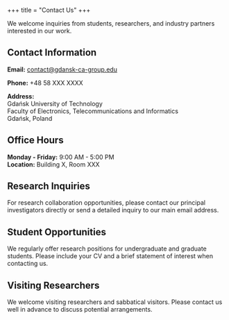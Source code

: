 +++
title = "Contact Us"
+++

We welcome inquiries from students, researchers, and industry partners interested in our work.

## Contact Information

**Email:** [contact@gdansk-ca-group.edu](mailto:contact@gdansk-ca-group.edu)

**Phone:** +48 58 XXX XXXX

**Address:**  
Gdańsk University of Technology  
Faculty of Electronics, Telecommunications and Informatics  
Gdańsk, Poland

## Office Hours

**Monday - Friday:** 9:00 AM - 5:00 PM  
**Location:** Building X, Room XXX

## Research Inquiries

For research collaboration opportunities, please contact our principal investigators directly or send a detailed inquiry to our main email address.

## Student Opportunities

We regularly offer research positions for undergraduate and graduate students. Please include your CV and a brief statement of interest when contacting us.

## Visiting Researchers

We welcome visiting researchers and sabbatical visitors. Please contact us well in advance to discuss potential arrangements.
